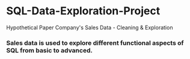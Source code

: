 # SQL-Data-Exploration-Project
Hypothetical Paper Company's Sales Data - Cleaning &amp; Exploration

### Sales data is used to explore different functional aspects of SQL from basic to advanced.
